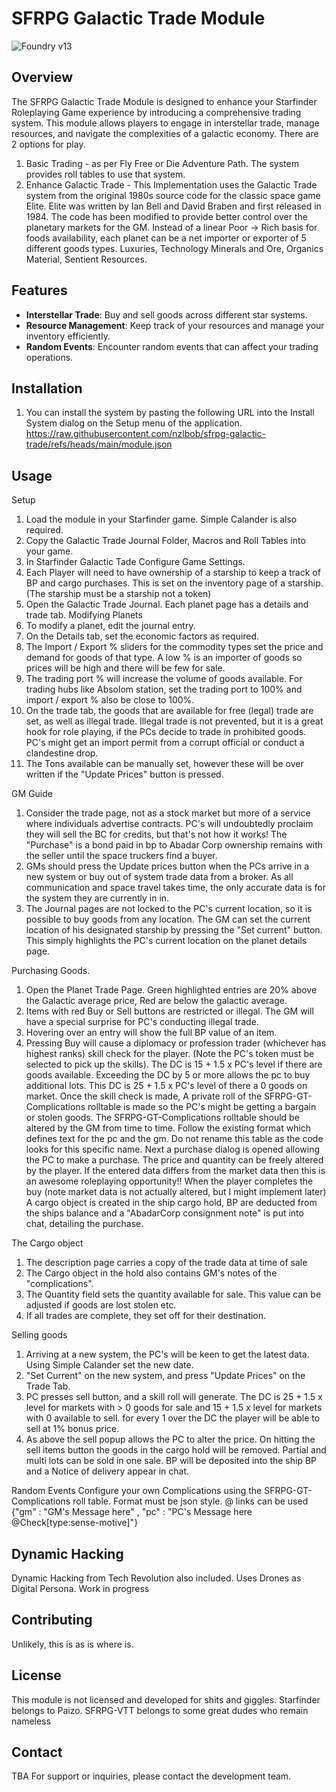 # SFRPG Galactic Trade Module

![Foundry v13](https://img.shields.io/badge/foundry-v13-green)

## Overview

The SFRPG Galactic Trade Module is designed to enhance your Starfinder Roleplaying Game experience by introducing a comprehensive trading system. This module allows players to engage in interstellar trade, manage resources, and navigate the complexities of a galactic economy. There are 2 options for play.
1. Basic Trading - as per Fly Free or Die Adventure Path. The system provides roll tables to use that system.
2. Enhance Galactic Trade - This Implementation uses the Galactic Trade system from the original 1980s source code for the classic space game Elite. Elite was written by Ian Bell and David Braben and first released in 1984. The code has been modified to provide better control over the planetary markets for the GM. Instead of a linear Poor -> Rich basis for foods availability, each planet can be a net importer or exporter of 5 different goods types. Luxuries, Technology Minerals and Ore, Organics Material, Sentient Resources. 


## Features

- **Interstellar Trade**: Buy and sell goods across different star systems.
- **Resource Management**: Keep track of your resources and manage your inventory efficiently.
- **Random Events**: Encounter random events that can affect your trading operations.

## Installation

1. You can install the system by pasting the following URL into the Install System dialog on the Setup menu of the application.
https://raw.githubusercontent.com/nzlbob/sfrpg-galactic-trade/refs/heads/main/module.json

## Usage
Setup
1. Load the module in your Starfinder game. Simple Calander is also required.
2. Copy the Galactic Trade Journal Folder, Macros and Roll Tables into your game.
3. In Starfinder Galactic Tade Configure Game Settings. 
4. Each Player will need to have ownership of a starship to keep a track of BP and cargo purchases. This is set on the inventory page of a starship. (The starship must be a starship not a token)
5. Open the Galactic Trade Journal. Each planet page has a details and trade tab.
Modifying Planets
1. To modify a planet, edit the journal entry.
2. On the Details tab, set the economic factors as required. 
3. The Import / Export % sliders for the commodity types set the price and demand for goods of that type. A low % is an importer of goods so prices will be high and there will be few for sale.
4. The trading port % will increase the volume of goods available. For trading hubs like Absolom station, set the trading port to 100% and import / export % also be close to 100%.
5. On the trade tab, the goods that are available for free (legal) trade are set, as well as illegal trade. Illegal trade is not prevented, but it is a great hook for role playing, if the PCs decide to trade in prohibited goods. PC's might get an import permit from a corrupt official or conduct a clandestine drop.
6. The Tons available can be manually set, however these will be over written if the "Update Prices" button is pressed.

GM Guide
1. Consider the trade page, not as a stock market but more of a service where individuals advertise contracts. PC's will undoubtedly proclaim they will sell the BC for credits, but that's not how it works! The "Purchase" is a bond paid in bp to Abadar Corp ownership remains with the seller until the space truckers find a buyer.  
2. GMs should press the Update prices button when the PCs arrive in a new system or buy out of system trade data from a broker. As all communication and space travel takes time, the only accurate data is for the system they are currently in in. 
3. The Journal pages are not locked to the PC's current location, so it is possible to buy goods from any location. The GM can set the current location of his designated starship by pressing the "Set current" button. This simply highlights the PC's current location on the planet details page. 

Purchasing Goods.
1. Open the Planet Trade Page. Green highlighted entries are 20% above the Galactic average price, Red are below the galactic average.
2. Items with red Buy or Sell buttons are restricted or illegal. The GM will have a special surprise for PC's conducting illegal trade.
3. Hovering over an entry will show the full BP value of an item.
4. Pressing Buy will cause a diplomacy or profession trader (whichever has highest ranks) skill check for the player. (Note the PC's token must be selected to pick up the skills). The DC is 15 + 1.5 x PC's level if there are goods available. Exceeding the DC by 5 or more allows the pc to buy additional lots. This DC is 25 + 1.5 x PC's level of there a 0 goods on market. 
Once the skill check is made, A private roll of the SFRPG-GT-Complications rolltable is made so the PC's might be getting a bargain or stolen goods. The SFRPG-GT-Complications rolltable should be altered by the GM from time to time. Follow the existing format which defines text for the pc and the gm. Do not rename this table as the code looks for this specific name.
Next a purchase dialog is opened allowing the PC to make a purchase. The price and quantity can be freely altered by the player. If the entered data differs from the market data then this is an awesome roleplaying opportunity!!
When the player completes the buy (note market data is not actually altered, but I might implement later) A cargo object is created in the ship cargo hold, BP are deducted from the ships balance and a "AbadarCorp consignment note" is put into chat, detailing the purchase.

The Cargo object
1. The description page carries a copy of the trade data at time of sale
2. The Cargo object in the hold also contains GM's notes of the "complications". 
3. The Quantity field sets the quantity available for sale. This value can be adjusted if goods are lost stolen etc.
4. If all trades are complete, they set off for their destination.

Selling goods
1. Arriving at a new system, the PC's will be keen to get the latest data. Using Simple Calander set the new date.
2. "Set Current" on the new system, and press "Update Prices" on the Trade Tab.
3. PC presses sell button, and a skill roll will generate. The DC is 25 + 1.5 x level for markets with > 0 goods for sale and 15 + 1.5 x level for markets with 0 available to sell. for every 1 over the DC the player will be able to sell at 1% bonus price.
4. As above the sell popup allows the PC to alter the price. On hitting the sell items button the goods in the cargo hold will be removed. Partial and multi lots can be sold in one sale. BP will be deposited into the ship BP and a Notice of delivery appear in chat.

Random Events
Configure your own Complications using the SFRPG-GT-Complications roll table. Format must be json style. @ links can be used
{"gm" : "GM's Message here" , "pc" : "PC's Message here  @Check[type:sense-motive]"}

## Dynamic Hacking

Dynamic Hacking from Tech Revolution also included. Uses Drones as Digital Persona. Work in progress

## Contributing

Unlikely, this is as is where is.

## License

This module is not licensed and developed for shits and giggles. Starfinder belongs to Paizo. SFRPG-VTT belongs to some great dudes who remain nameless 

## Contact

TBA For support or inquiries, please contact the development team.
